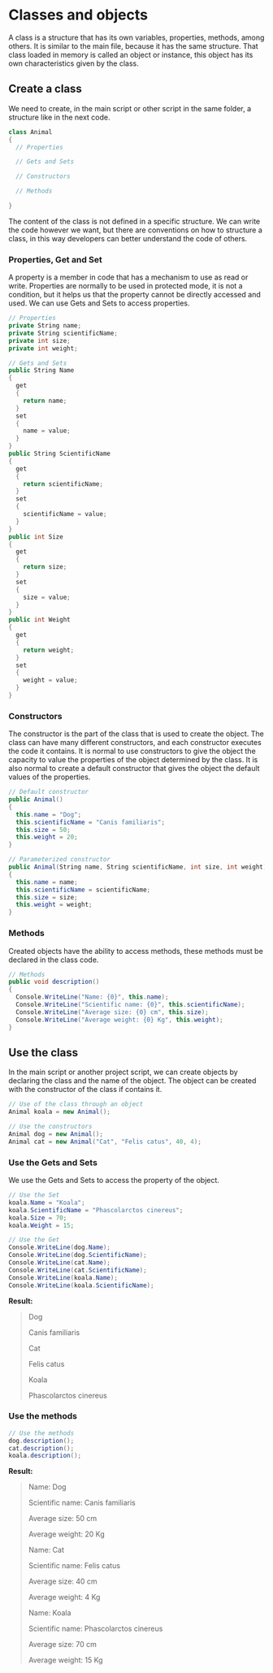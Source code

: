 # Classes and objects

A class is a structure that has its own variables, properties, methods, among others. It is similar to the main file, because it has the same structure. That class loaded in memory is called an object or instance, this object has its own characteristics given by the class.

## Create a class

We need to create, in the main script or other script in the same folder, a structure like in the next code.

```c#
class Animal
{
  // Properties

  // Gets and Sets

  // Constructors

  // Methods

}
```

The content of the class is not defined in a specific structure. We can write the code however we want, but there are conventions on how to structure a class, in this way developers can better understand the code of others.

### Properties, Get and Set

A property is a member in code that has a mechanism to use as read or write. Properties are normally to be used in protected mode, it is not a condition, but it helps us that the property cannot be directly accessed and used. We can use Gets and Sets to access properties.

```c#
// Properties
private String name;
private String scientificName;
private int size;
private int weight;

// Gets and Sets
public String Name
{
  get
  {
    return name;
  }
  set
  {
    name = value;
  }
}
public String ScientificName
{
  get
  {
    return scientificName;
  }
  set
  {
    scientificName = value;
  }
}
public int Size
{
  get
  {
    return size;
  }
  set
  {
    size = value;
  }
}
public int Weight
{
  get
  {
    return weight;
  }
  set
  {
    weight = value;
  }
}
```

### Constructors
The constructor is the part of the class that is used to create the object. The class can have many different constructors, and each constructor executes the code it contains. It is normal to use constructors to give the object the capacity to value the properties of the object determined by the class. It is also normal to create a default constructor that gives the object the default values of the properties.

```c#
// Default constructor
public Animal()
{
  this.name = "Dog";
  this.scientificName = "Canis familiaris";
  this.size = 50;
  this.weight = 20;
}

// Parameterized constructor
public Animal(String name, String scientificName, int size, int weight)
{
  this.name = name;
  this.scientificName = scientificName;
  this.size = size;
  this.weight = weight;
}
```

### Methods
Created objects have the ability to access methods, these methods must be declared in the class code.

```c#
// Methods
public void description()
{
  Console.WriteLine("Name: {0}", this.name);
  Console.WriteLine("Scientific name: {0}", this.scientificName);
  Console.WriteLine("Average size: {0} cm", this.size);
  Console.WriteLine("Average weight: {0} Kg", this.weight);
}
```

## Use the class

In the main script or another project script, we can create objects by declaring the class and the name of the object. The object can be created with the constructor of the class if contains it.

```c#
// Use of the class through an object
Animal koala = new Animal();

// Use the constructors
Animal dog = new Animal();
Animal cat = new Animal("Cat", "Felis catus", 40, 4);
```

### Use the Gets and Sets

We use the Gets and Sets to access the property of the object.

```c#
// Use the Set
koala.Name = "Koala";
koala.ScientificName = "Phascolarctos cinereus";
koala.Size = 70;
koala.Weight = 15;

// Use the Get
Console.WriteLine(dog.Name);
Console.WriteLine(dog.ScientificName);
Console.WriteLine(cat.Name);
Console.WriteLine(cat.ScientificName);
Console.WriteLine(koala.Name);
Console.WriteLine(koala.ScientificName);
```

**Result:**
> Dog
> 
> Canis familiaris
> 
> Cat
> 
> Felis catus
> 
> Koala
> 
> Phascolarctos cinereus

### Use the methods

```c#
// Use the methods
dog.description();
cat.description();
koala.description();
```

**Result:**

> Name: Dog
> 
> Scientific name: Canis familiaris
> 
> Average size: 50 cm
> 
> Average weight: 20 Kg
> 
> Name: Cat
> 
> Scientific name: Felis catus
> 
> Average size: 40 cm
> 
> Average weight: 4 Kg
> 
> Name: Koala
> 
> Scientific name: Phascolarctos cinereus
> 
> Average size: 70 cm
> 
> Average weight: 15 Kg
